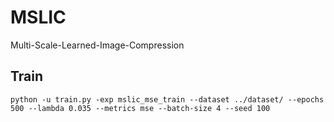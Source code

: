 # MSLIC
Multi-Scale-Learned-Image-Compression

## Train

```
python -u train.py -exp mslic_mse_train --dataset ../dataset/ --epochs 500 --lambda 0.035 --metrics mse --batch-size 4 --seed 100 
```

